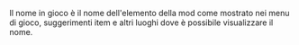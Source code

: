 Il nome in gioco è il nome dell'elemento della mod come mostrato nei menu di gioco, suggerimenti item e altri luoghi dove è possibile visualizzare il nome.